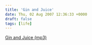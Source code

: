 ```yaml
---
title: 'Gin and Juice'
date: Thu, 02 Aug 2007 12:36:33 +0000
draft: false
tags: [life]
---
```


[Gin and Juice (mp3)](http://sixeyesmedia.com/musicfiles/)